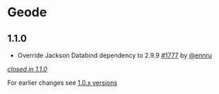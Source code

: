 # Geode

## 1.1.0

- Override Jackson Databind dependency to 2.9.9 [#1777](https://github.com/akka/alpakka/issues/1777) by [@ennru](https://github.com/ennru)

[*closed in 1.1.0*](https://github.com/akka/alpakka/issues?q=is%3Aclosed+milestone%3A1.1.0+label%3Ap%3Ageode)

For earlier changes see [1.0.x versions](../1.0.x/geode.md)
